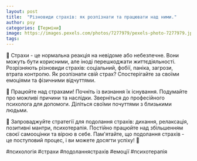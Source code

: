 ```yaml
---
layout: post
title:  "Різновиди страхів: як розпізнати та працювати над ними."
author: psy
categories: [Терміни]
image: https://images.pexels.com/photos/7277979/pexels-photo-7277979.jpeg?auto=compress&cs=tinysrgb&fit=crop&h=627&w=1200
tags: 
---
```


🧠 Страхи - це нормальна реакція на невідоме або небезпечне. Вони можуть бути корисними, але іноді перешкоджати життєдіяльності. Розрізняють різновиди страхів: соціальний, фобії, паніка, загрози, втрата контролю. Як розпізнати свій страх? Спостерігайте за своїми емоціями та фізичними відчуттями.

🌟 Працюйте над страхами! Почніть із визнання їх існування. Подумайте про можливі причини та наслідки. Зверніться до професійного психолога для допомоги. Діліться своїми почуттями з близькими людьми.

💪 Запроваджуйте стратегії для подолання страхів: дихання, релаксація, позитивні мантри, психотерапія. Постійно працюйте над збільшенням своєї самооцінки та вірою в себе. Пам'ятайте, що подолання страхів - це поступовий процес, і ви можете досягти успіху! 🌈

#психологія #страхи #подоланнястрахів #емоції #психотерапія


